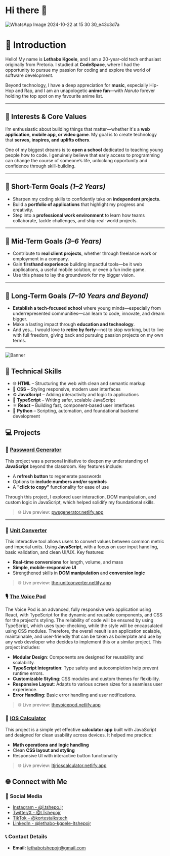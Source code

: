 # Hi there 👋

![WhatsApp Image 2024-10-22 at 15 30 30_e43c3d7a](https://github.com/user-attachments/assets/151563b0-be85-4b54-b0fd-b657cc87e04e)

# 👋 Introduction

Hello! My name is **Lethabo Kgoele**, and I am a 20-year-old tech enthusiast originally from Pretoria. I studied at **CodeSpace**, where I had the opportunity to pursue my passion for coding and explore the world of software development.

Beyond technology, I have a deep appreciation for **music**, especially Hip-Hop and Rap, and I am an unapologetic **anime fan**—with _Naruto_ forever holding the top spot on my favourite anime list.

---

## 🎯 Interests & Core Values

I’m enthusiastic about building things that matter—whether it's a **web application, mobile app, or video game**. My goal is to create technology that **serves, inspires, and uplifts others**.

One of my biggest dreams is to **open a school** dedicated to teaching young people how to code. I genuinely believe that early access to programming can change the course of someone’s life, unlocking opportunity and confidence through skill-building.

---

## 📌 Short-Term Goals *(1–2 Years)*

- Sharpen my coding skills to confidently take on **independent projects**.
- Build a **portfolio of applications** that highlight my progress and creativity.
- Step into a **professional work environment** to learn how teams collaborate, tackle challenges, and ship real-world projects.

---

## 🚀 Mid-Term Goals *(3–6 Years)*

- Contribute to **real client projects**, whether through freelance work or employment in a company.
- Gain **firsthand experience** building impactful tools—be it web applications, a useful mobile solution, or even a fun indie game.
- Use this phase to lay the groundwork for my bigger vision.

---

## 🌱 Long-Term Goals *(7–10 Years and Beyond)*

- **Establish a tech-focused school** where young minds—especially from underrepresented communities—can learn to code, innovate, and dream bigger.
- Make a lasting impact through **education and technology**.
- And yes... I would love to **retire by forty**—not to stop working, but to live with full freedom, giving back and pursuing passion projects on my own terms.

---

![Banner](https://media.giphy.com/media/v1.Y2lkPTc5MGI3NjExNHVoYzU4eWE5dXhtZ2pkYm4ydmFrcWNjNHlmcDQ5azRndWxiOWV4cCZlcD12MV9pbnRlcm5hbF9naWZfYnlfaWQmY3Q9Zw/2y98KScHKeaQM/giphy.gif)

## 🧠 Technical Skills

- 🌐 **HTML** – Structuring the web with clean and semantic markup  
- 🎨 **CSS** – Styling responsive, modern user interfaces  
- ⚙️ **JavaScript** – Adding interactivity and logic to applications  
- 🔐 **TypeScript** – Writing safer, scalable JavaScript  
- ⚛️ **React** – Building fast, component-based user interfaces  
- 🐍 **Python** – Scripting, automation, and foundational backend development

## 💻 Projects

### 🔐 [Password Generator](https://github.com/LTshepoJr/Password-Generator)

This project was a personal initiative to deepen my understanding of **JavaScript** beyond the classroom. Key features include:

- A **refresh button** to regenerate passwords  
- Options to **include numbers and/or symbols**  
- A **"click to copy"** functionality for ease of use  

Through this project, I explored user interaction, DOM manipulation, and custom logic in JavaScript, which helped solidify my foundational skills.

> 🌐 Live preview: [pwsgenerator.netlify.app](https://pwsgenerator.netlify.app)

---

### 🔄 [Unit Converter](https://github.com/LTshepoJr/Unit-Converter)

This interactive tool allows users to convert values between common metric and imperial units. Using **JavaScript**, with a focus on user input handling, basic validation, and clean UI/UX. Key features:

- **Real-time conversions** for length, volume, and mass  
- **Simple, mobile-responsive UI**  
- Strengthened skills in **DOM manipulation** and **conversion logic**

> 🌐 Live preview: [the-unitconverter.netlify.app](https://the-unitconverter.netlify.app)

### 🎙️ [The Voice Pod](https://github.com/LTshepoJr/LETKGO330_PTO2401_GroupB2_Lethabo-Kgoele_DJS11)

The Voice Pod is an advanced, fully responsive web application using React, with TypeScript for the dynamic and reusable components, and CSS for the project's styling. The reliability of code will be ensured by using TypeScript, which uses type-checking, while the style will be encapsulated using CSS modules. Therefore, the overall result is an application scalable, maintainable, and user-friendly that can be taken as boilerplate and use by any web developer who decides to implement this or a similar project. This project includes:
- **Modular Design**: Components are designed for reusability and scalability.
- **TypeScript Integration**: Type safety and autocompletion help prevent runtime errors.
- **Customizable Styling**: CSS modules and custom themes for flexibility.
- **Responsive Layout**: Adapts to various screen sizes for a seamless user experience.
- **Error Handling**: Basic error handling and user notifications. 
> 🌐 Live preview: [thevoicepod.netlify.app](https://thevoicepod.netlify.app/)

### 🧮 [IOS Calculator](https://github.com/LTshepoJr/Simple-Calculator)

This project is a simple yet effective **calculator app** built with JavaScript and designed for clean usability across devices. It helped me practice:

- **Math operations and logic handling**  
- Clean **CSS layout and styling**  
- Responsive UI with interactive button functionality

> 🌐 Live preview: [ltjrioscalculator.netlify.app](https://ltjrioscalculator.netlify.app/)

## 🌐 Connect with Me

### 📱 Social Media

- [Instagram - @l.tshepo.jr](https://www.instagram.com/l.tshepo.jr/)
- [Twitter/X - @LTshepojr](https://twitter.com/LTshepojr)
- [TikTok – @kortestalkstech](https://www.tiktok.com/@kortestalkstech)
- [LinkedIn - @lethabo-kgoele-ltshepojr](https://www.linkedin.com/in/lethabo-kgoele-ltshepojr/)

### 📞 Contact Details

- **Email:** lethabotshepojr@gmail.com  

